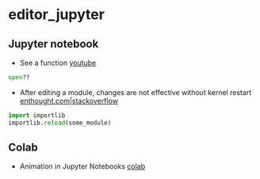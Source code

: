 # editor_jupyter
## Jupyter notebook
- See a function [youtube](https://www.youtube.com/watch?v=p1mSVgmSOAQ)
```python
open??
```
- After editing a module, changes are not effective without kernel restart [enthought.com](https://support.enthought.com/hc/en-us/articles/204469240-Jupyter-IPython-After-editing-a-module-changes-are-not-effective-without-kernel-restart)|[stackoverflow](https://stackoverflow.com/questions/1254370/reimport-a-module-in-python-while-interactive)
```python
import importlib
importlib.reload(some_module)
```

## Colab
- Animation in Jupyter Notebooks [colab](https://colab.research.google.com/github/jckantor/CBE30338/blob/master/docs/A.03-Animation-in-Jupyter-Notebooks.ipynb#scrollTo=8wXH1S_h2qkq)
